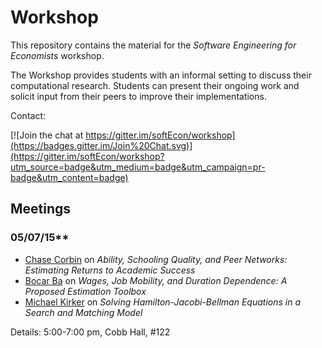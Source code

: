 # Workshop

This repository contains the material for the *Software Engineering for Economists* workshop.

The Workshop provides students with an informal setting to discuss their computational research. Students can present their ongoing work and solicit input from their peers to improve their implementations.

Contact:

[![Join the chat at https://gitter.im/softEcon/workshop](https://badges.gitter.im/Join%20Chat.svg)](https://gitter.im/softEcon/workshop?utm_source=badge&utm_medium=badge&utm_campaign=pr-badge&utm_content=badge)

## Meetings

### 05/07/15**

* [Chase Corbin](https://github.com/cocorbin) on *Ability, Schooling Quality, and Peer Networks: Estimating Returns to Academic Success*
* [Bocar Ba](https://github.com/bocarba) on *Wages, Job Mobility, and Duration Dependence: A Proposed Estimation Toolbox*
* [Michael Kirker](https://github.com/mkirker) on *Solving Hamilton-Jacobi-Bellman Equations in a Search and Matching Model*

Details: 5:00-7:00 pm, Cobb Hall, #122

